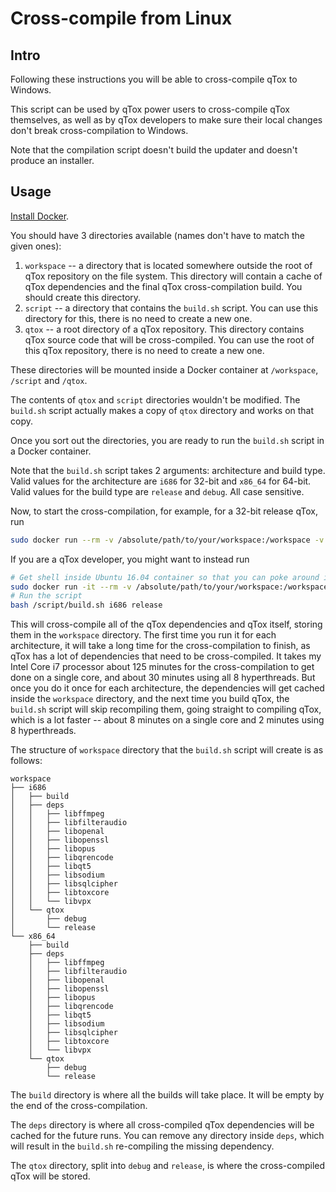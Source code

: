 # Cross-compile from Linux

## Intro

Following these instructions you will be able to cross-compile qTox to Windows.

This script can be used by qTox power users to cross-compile qTox themselves, as well as by qTox developers to make sure their local changes don't break cross-compilation to Windows.

Note that the compilation script doesn't build the updater and doesn't produce an installer.

## Usage

[Install Docker](https://docs.docker.com/engine/installation/linux/).

You should have 3 directories available (names don't have to match the given ones):

1. `workspace` -- a directory that is located somewhere outside the root of qTox repository on the file system. This directory will contain a cache of qTox dependencies and the final qTox cross-compilation build. You should create this directory.
2. `script` -- a directory that contains the `build.sh` script. You can use this directory for this, there is no need to create a new one.
3. `qtox` -- a root directory of a qTox repository. This directory contains qTox source code that will be cross-compiled. You can use the root of this qTox repository, there is no need to create a new one.

These directories will be mounted inside a Docker container at `/workspace`, `/script` and `/qtox`.

The contents of `qtox` and `script` directories wouldn't be modified. The `build.sh` script actually makes a copy of `qtox` directory and works on that copy.

Once you sort out the directories, you are ready to run the `build.sh` script in a Docker container.

Note that the `build.sh` script takes 2 arguments: architecture and build type. Valid values for the architecture are `i686` for 32-bit and `x86_64` for 64-bit. Valid values for the build type are `release` and `debug`. All case sensitive.

Now, to start the cross-compilation, for example, for a 32-bit release qTox, run

```sh
sudo docker run --rm -v /absolute/path/to/your/workspace:/workspace -v /absolute/path/to/your/script:/script -v /absolute/path/to/your/qtox:/qtox ubuntu:16.04 /bin/bash /script/build.sh i686 release
```

If you are a qTox developer, you might want to instead run

```sh
# Get shell inside Ubuntu 16.04 container so that you can poke around if needed
sudo docker run -it --rm -v /absolute/path/to/your/workspace:/workspace -v /absolute/path/to/your/script:/script -v /absolute/path/to/your/qtox:/qtox ubuntu:16.04 /bin/bash
# Run the script
bash /script/build.sh i686 release
```

This will cross-compile all of the qTox dependencies and qTox itself, storing them in the `workspace` directory. The first time you run it for each architecture, it will take a long time for the cross-compilation to finish, as qTox has a lot of dependencies that need to be cross-compiled. It takes my Intel Core i7 processor about 125 minutes for the cross-compilation to get done on a single core, and about 30 minutes using all 8 hyperthreads. But once you do it once for each architecture, the dependencies will get cached inside the `workspace` directory, and the next time you build qTox, the `build.sh` script will skip recompiling them, going straight to compiling qTox, which is a lot faster -- about 8 minutes on a single core and 2 minutes using 8 hyperthreads.

The structure of `workspace` directory that the `build.sh` script will create is as follows:

```
workspace
├── i686
│   ├── build
│   ├── deps
│   │   ├── libffmpeg
│   │   ├── libfilteraudio
│   │   ├── libopenal
│   │   ├── libopenssl
│   │   ├── libopus
│   │   ├── libqrencode
│   │   ├── libqt5
│   │   ├── libsodium
│   │   ├── libsqlcipher
│   │   ├── libtoxcore
│   │   └── libvpx
│   └── qtox
│       ├── debug
│       └── release
└── x86_64
    ├── build
    ├── deps
    │   ├── libffmpeg
    │   ├── libfilteraudio
    │   ├── libopenal
    │   ├── libopenssl
    │   ├── libopus
    │   ├── libqrencode
    │   ├── libqt5
    │   ├── libsodium
    │   ├── libsqlcipher
    │   ├── libtoxcore
    │   └── libvpx
    └── qtox
        ├── debug
        └── release
```

The `build` directory is where all the builds will take place. It will be empty by the end of the cross-compilation.

The `deps` directory is where all cross-compiled qTox dependencies will be cached for the future runs. You can remove any directory inside `deps`, which will result in the `build.sh` re-compiling the missing dependency.

The `qtox` directory, split into `debug` and `release`, is where the cross-compiled qTox will be stored.
